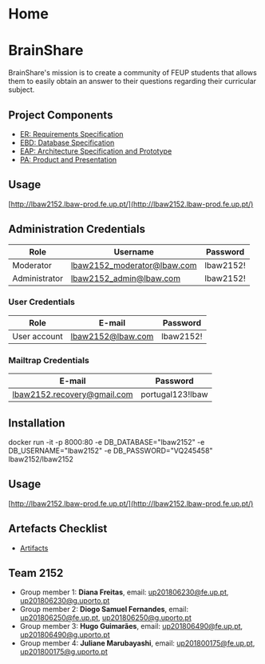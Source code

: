 # Home 

# BrainShare

BrainShare's mission is to create a community of FEUP students that allows them to easily obtain an answer to their questions regarding their curricular subject. 


## Project Components 
- [ER: Requirements Specification](https://git.fe.up.pt/lbaw/lbaw2021/lbaw2152/-/wikis/ER)
- [EBD: Database Specification](https://git.fe.up.pt/lbaw/lbaw2021/lbaw2152/-/wikis/EBD)
- [EAP: Architecture Specification and Prototype](https://git.fe.up.pt/lbaw/lbaw2021/lbaw2152/-/wikis/EAP)
- [PA: Product and Presentation](https://git.fe.up.pt/lbaw/lbaw2021/lbaw2152/-/wikis/PA)

## Usage
[http://lbaw2152.lbaw-prod.fe.up.pt/](http://lbaw2152.lbaw-prod.fe.up.pt/)

## Administration Credentials

| Role | Username | Password |
| - |-------- | -------- |
| Moderator | lbaw2152_moderator@lbaw.com | lbaw2152! |
| Administrator |lbaw2152_admin@lbaw.com    | lbaw2152! |

### User Credentials

| Role          | E-mail                  | Password  |
| ------------- | ------------------------| --------- |
| User account  | lbaw2152@lbaw.com       | lbaw2152! |

### Mailtrap Credentials

| E-mail                      | Password         |
| --------------------------- | ---------------- |
| lbaw2152.recovery@gmail.com | portugal123!lbaw |


## Installation
docker run -it -p 8000:80 -e DB_DATABASE="lbaw2152" -e DB_USERNAME="lbaw2152" -e DB_PASSWORD="VQ245458" lbaw2152/lbaw2152

## Usage
[http://lbaw2152.lbaw-prod.fe.up.pt/](http://lbaw2152.lbaw-prod.fe.up.pt/)

## Artefacts Checklist
- [Artifacts](https://docs.google.com/spreadsheets/d/1tLJ6TJqvkxBjjP1zpl0U7yDk5qBW10M6wMT9zsir3n4/edit?ts=6022a2f3#gid=112353011)
## Team 2152
- Group member 1: __Diana Freitas__, email: up201806230@fe.up.pt, up201806230@g.uporto.pt  
- Group member 2: __Diogo Samuel Fernandes__, email: up201806250@fe.up.pt, up201806250@g.uporto.pt  
- Group member 3: __Hugo Guimarães__, email: up201806490@fe.up.pt, up201806490@g.uporto.pt  
- Group member 4: __Juliane Marubayashi__, email: up201800175@fe.up.pt, up201800175@g.uporto.pt  



